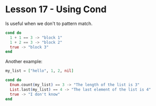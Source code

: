 # Lesson 17 - Using Cond

Is useful when we don't to pattern match.

```elixir
cond do
  1 + 1 == 3 -> "block 1"
  1 + 2 == 3 -> "block 2"
  true -> "block 3"
end
```
Another example:

```elixir
my_list = ["hello", 1, 2, nil]

cond do
  Enum.count(my_list) == 3 -> "The length of the list is 3"
  List.last(my_list) == 4 -> "The last element of the list is 4"
  true -> "I don't know"
end
```